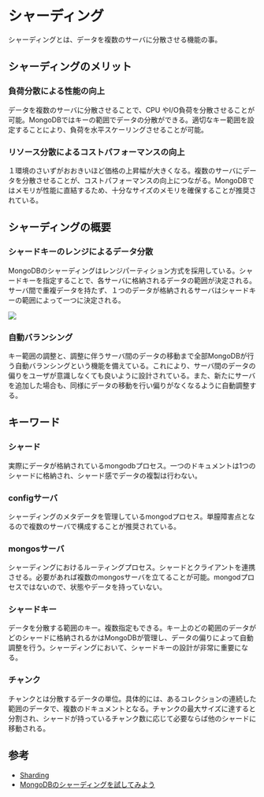 シャーディング
===

シャーディングとは、データを複数のサーバに分散させる機能の事。

## シャーディングのメリット

### 負荷分散による性能の向上

データを複数のサーバに分散させることで、CPU
やI/O負荷を分散させることが可能。MongoDBではキーの範囲でデータの分散ができる。適切なキー範囲を設定することにより、負荷を水平スケーリングさせることが可能。

### リソース分散によるコストパフォーマンスの向上

１環境のさいずがおおきいほど価格の上昇幅が大きくなる。複数のサーバにデータを分散させることが、コストパフォーマンスの向上につながる。MongoDBではメモリが性能に直結するため、十分なサイズのメモリを確保することが推奨されている。

## シャーディングの概要
### シャードキーのレンジによるデータ分散

MongoDBのシャーディングはレンジパーティション方式を採用している。シャードキーを指定することで、各サーバに格納されるデータの範囲が決定される。サーバ間で重複データを持たず、１つのデータが格納されるサーバはシャードキーの範囲によって一つに決定される。

![](https://gihyo.jp/assets/images/dev/serial/01/mongodb/0005/thumb/TH800_001.jpg)

### 自動バランシング

キー範囲の調整と、調整に伴うサーバ間のデータの移動まで全部MongoDBが行う自動バランシングという機能を備えている。これにより、サーバ間のデータの偏りをユーザが意識しなくても良いように設計されている。また、新たにサーバを追加した場合も、同様にデータの移動を行い偏りがなくなるように自動調整する。

## キーワード
### シャード
実際にデータが格納されているmongodbプロセス。一つのドキュメントは1つのシャードに格納され、シャード感でデータの複製は行わない。

### configサーバ
シャーディングのメタデータを管理しているmongodプロセス。単膣障害点となるので複数のサーバで構成することが推奨されている。

### mongosサーバ
シャーディングにおけるルーティングプロセス。シャードとクライアントを連携させる。必要があれば複数のmongosサーバを立てることが可能。mongodプロセスではないので、状態やデータを持っていない。

### シャードキー

データを分散する範囲のキー。複数指定もできる。キー上のどの範囲のデータがどのシャードに格納されるかはMongoDBが管理し、データの偏りによって自動調整を行う。シャーディングにおいて、シャードキーの設計が非常に重要になる。

### チャンク
チャンクとは分散するデータの単位。具体的には、あるコレクションの連続した範囲のデータで、複数のドキュメントとなる。チャンクの最大サイズに達すると分割され、シャードが持っているチャンク数に応じて必要ならば他のシャードに移動される。

## 参考
- [Sharding](https://docs.mongodb.com/manual/sharding/)
- [MongoDBのシャーディングを試してみよう](https://gihyo.jp/dev/serial/01/mongodb/0005)
